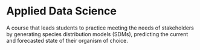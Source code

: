 # Applied Data Science

A course that leads students to practice meeting the needs of stakeholders by generating species distribution models (SDMs), predicting the current and forecasted state of their organism of choice.
